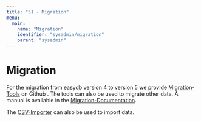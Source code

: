 ```yaml
---
title: "51 - Migration"
menu:
  main:
    name: "Migration"
    identifier: "sysadmin/migration"
    parent: "sysadmin"
---
```

# Migration


For the migration from easydb version 4 to version 5 we provide [Migration-Tools](https://github.com/programmfabrik/easydb-migration-tools) on Github . The tools can also be used to migrate other data. A manual is available in the [Migration-Documentation](https://github.com/programmfabrik/easydb-migration-tools/blob/master/migration.md).

The [CSV-Importer](/en/webfrontend/datamanagement/lists/csvimport) can also be used to import data.
